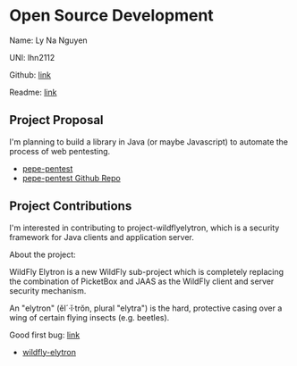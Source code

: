 # Open Source Development

Name: Ly Na Nguyen

UNI: lhn2112

Github: [link](https://github.com/Lynanguyen0515)

Readme: [link](https://github.com/Lynanguyen0515/Lynanguyen0515/blob/main/README.md)

## Project Proposal
I'm planning to build a library in Java (or maybe Javascript) to automate the process of web pentesting. 

- [pepe-pentest](./projects/java/pepe-pentest.md)
- [pepe-pentest Github Repo](https://github.com/Lynanguyen0515/pepe-pentest)

## Project Contributions
I'm interested in contributing to  project-wildflyelytron, which is a security framework for Java clients and application server.

About the project: 

WildFly Elytron is a new WildFly sub-project which is completely replacing the combination of PicketBox and JAAS as the WildFly client and server security mechanism.

An "elytron" (ĕl´·ĭ·trŏn, plural "elytra") is the hard, protective casing over a wing of certain flying insects (e.g. beetles).

Good first bug: [link](https://issues.redhat.com/browse/ELY-2310?filter=12383825)
- [wildfly-elytron](./projects/java/wildfly-contribute.md)

